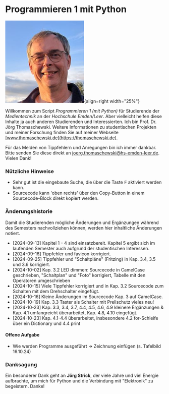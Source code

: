 # Programmieren 1 mit Python
![Jörg Thomaschewski](./assets/images/JT-Web.jpg){align=right width="25%"}

Willkommen zum Script *Programmieren 1 (mit Python)* für Studierende der *Medientechnik* an der *Hochschule Emden/Leer*. Aber vielleicht helfen diese Inhalte ja auch anderen Studierenden und Interessierten. Ich bin Prof. Dr. Jörg Thomaschewski. Weitere Informationen zu studentischen Projekten und meiner Forschung finden Sie auf meiner Webseite [www.thomaschewski.de](https://thomaschewski.de).

Für das Melden von Tippfehlern und Anregungen bin ich immer dankbar. Bitte senden Sie diese direkt an joerg.thomaschewski@hs-emden-leer.de. Vielen Dank!


### Nützliche Hinweise
- Sehr gut ist die eingebaute Suche, die über die Taste <kbd>F</kbd> aktiviert werden kann.
- Sourcecode kann 'oben rechts' über den Copy-Button in einem Sourcecode-Block direkt kopiert werden.

### Änderungshistorie
Damit die Studierenden mögliche Änderungen und Ergänzungen während des Semesters nachvollziehen können, werden hier inhaltliche Änderungen notiert.

- [2024-09-13] Kapitel 1 - 4 sind einsatzbereit. Kapitel 5 ergibt sich im laufenden Semester auch aufgrund der studentischen Interessen.
- [2024-09-16] Tippfehler und favicon korrigiert.
- [2024-09-25] Tippfehler und "Schaltpläne" (Fritzing) in Kap. 3.4, 3.5 und 3.6 korrigiert.
- [2024-10-02] Kap. 3.2 LED dimmen: Sourcecode in CamelCase geschrieben, "Schaltplan" und "Foto" korrigiert, Tabelle mit den Operatoren umgeschrieben
- [2024-10-15] Viele Tippfehler korrigiert und in Kap. 3.2 Sourcecode zum Schalten mit dem Drehschalter eingefügt.
- [2024-10-16] Kleine Änderungen im Sourcecode Kap. 3 auf CamelCase.
- [2024-10-19] Kap. 3.3 Taster als Schalter mit Prellschutz vieles neu!
- [2024-10-23] Kap. 3.3, 3.4, 3.7, 4.4, 4.5, 4.6, 4.9 kleinere Ergänzungen & Kap. 4.1 umfangreicht überarbeitet, Kap. 4.8, 4.10 eingefügt.
- [2024-10-23] Kap. 4.1-4.4 überarbeitet, insbesondere 4.2 for-Schleife über ein Dictionary und 4.4 print 

#### Offene Aufgabe
- Wie werden Programme ausgeführt -> Zeichnung einfügen (s. Tafelbild 16.10.24)


### Danksagung
Ein besonderer Dank geht an **Jörg Strick**, der viele Jahre und viel Energie aufbrachte, um mich für Python und die Verbindung mit "Elektronik" zu begeistern. Danke! 
